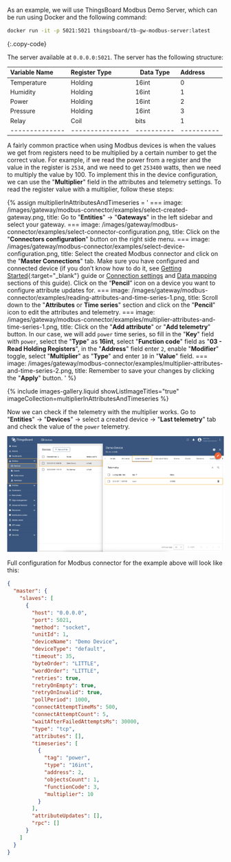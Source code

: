As an example, we will use ThingsBoard Modbus Demo Server, which can be run using Docker and the following command:

```bash
docker run -it -p 5021:5021 thingsboard/tb-gw-modbus-server:latest
```
{:.copy-code}

The server available at `0.0.0.0:5021`. The server has the following structure:

| Variable Name  | Register Type   | Data Type  | Address    |
|:---------------|:----------------|------------|:-----------|
| Temperature    | Holding         | 16int      | 0          |
| Humidity       | Holding         | 16int      | 1          |
| Power          | Holding         | 16int      | 2          |
| Pressure       | Holding         | 16int      | 3          |
| Relay          | Coil            | bits       | 1          |
| -------------- | --------------- | ---------- | ---------- |

A fairly common practice when using Modbus devices is when the values we get from registers need to be multiplied by a
certain number to get the correct value. For example, if we read the power from a register and the value in
the register is `2534`, and we need to get `253400` watts, then we need to multiply the value by 100.
To implement this in the device configuration, we can use the "**Multiplier**" field in the attributes and telemetry settings.
To read the register value with a multiplier, follow these steps:

{% assign multiplierInAttributesAndTimeseries = '
    ===
        image: /images/gateway/modbus-connector/examples/select-created-gateway.png,
        title: Go to "**Entities**" → "**Gateways**" in the left sidebar and select your gateway.
    ===
        image: /images/gateway/modbus-connector/examples/select-connector-configuration.png,
        title: Click on the "**Connectors configuration**" button on the right side menu.
    ===
        image: /images/gateway/modbus-connector/examples/select-device-configuration.png,
        title: Select the created Modbus connector and click on the "**Master Connections**" tab. Make sure you have configured and connected device (if you don’t know how to do it, see [Getting Started](/docs/iot-gateway/getting-started/?connectorsCreation=modbus){:target="_blank"} guide or [Connection settings](/docs/iot-gateway/config/modbus/#connection-settings) and [Data mapping](/docs/iot-gateway/config/modbus/#data-mapping) sections of this guide). Click on the “**Pencil**” icon on a device you want to configure attribute updates for.
    ===
        image: /images/gateway/modbus-connector/examples/reading-attributes-and-time-series-1.png,
        title: Scroll down to the "**Attributes** or **Time series**" section and click on the "**Pencil**" icon to edit the attributes and telemetry.
    ===
        image: /images/gateway/modbus-connector/examples/multiplier-attributes-and-time-series-1.png,
        title: Click on the "**Add attribute**" or "**Add telemetry**" button. In our case, we will add `power` time series, so fill in the "**Key**" field with `power`, select the "**Type**" as **16int**, select "**Function code**" field as "**03 - Read Holding Registers**", in the "**Address**" field enter `2`, enable "**Modifier**" toggle, select "**Multiplier**" as "**Type**" and enter `10` in "**Value**" field.
    ===
        image: /images/gateway/modbus-connector/examples/multiplier-attributes-and-time-series-2.png,
        title: Remember to save your changes by clicking the "**Apply**" button.
'
%}

{% include images-gallery.liquid showListImageTitles="true" imageCollection=multiplierInAttributesAndTimeseries %}

Now we can check if the telemetry with the multiplier works. Go to "**Entities**" → "**Devices**" → select a created 
device → "**Last telemetry**" tab and check the value of the `power` telemetry.

![image](/images/gateway/modbus-connector/examples/multiplier-attributes-and-time-series-3.png)

Full configuration for Modbus connector for the example above will look like this:

```json
{
  "master": {
    "slaves": [
      {
        "host": "0.0.0.0",
        "port": 5021,
        "method": "socket",
        "unitId": 1,
        "deviceName": "Demo Device",
        "deviceType": "default",
        "timeout": 35,
        "byteOrder": "LITTLE",
        "wordOrder": "LITTLE",
        "retries": true,
        "retryOnEmpty": true,
        "retryOnInvalid": true,
        "pollPeriod": 1000,
        "connectAttemptTimeMs": 500,
        "connectAttemptCount": 5,
        "waitAfterFailedAttemptsMs": 30000,
        "type": "tcp",
        "attributes": [],
        "timeseries": [
          {
            "tag": "power",
            "type": "16int",
            "address": 2,
            "objectsCount": 1,
            "functionCode": 3,
            "multiplier": 10
          }
        ],
        "attributeUpdates": [],
        "rpc": []
      }
    ]
  }
}
```
